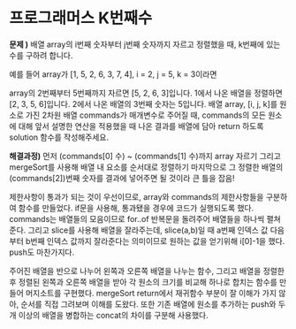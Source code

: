 # 프로그래머스 K번째수

**문제 )**
배열 array의 i번째 숫자부터 j번째 숫자까지 자르고 정렬했을 때, k번째에 있는 수를 구하려 합니다.

예를 들어 array가 [1, 5, 2, 6, 3, 7, 4], i = 2, j = 5, k = 3이라면

array의 2번째부터 5번째까지 자르면 [5, 2, 6, 3]입니다.
1에서 나온 배열을 정렬하면 [2, 3, 5, 6]입니다.
2에서 나온 배열의 3번째 숫자는 5입니다.
배열 array, [i, j, k]를 원소로 가진 2차원 배열 commands가 매개변수로 주어질 때, commands의 모든 원소에 대해 앞서 설명한 연산을 적용했을 때 나온 결과를 배열에 담아 return 하도록 solution 함수를 작성해주세요.

**해결과정)**
먼저 (commands[0] 수) ~ (commands[1] 수)까지 array 자르기
그리고 mergeSort를 사용해 배열 내 요소를 순서대로 정렬하기
마지막으로 그 정렬한 배열의 (commands[2])번째 숫자를 결과에 넣어주면 될 것이라 큰 틀을 잡음!

제한사항이 통과가 되는 것이 우선이므로, array와 commands의 제한사항들을 구분하여 함수를 만들었다. if문을 사용해, 통과됐을 경우에 코드가 실행되도록 했다.
commands는 배열들의 모음이므로 for..of 반복문을 돌려주어 배열들을 하나씩 펼쳐준다.
그리고 slice를 사용해 배열을 잘라주는데, slice(a,b)일 때 a번째 인덱스 값 다음부터 b번째 인덱스 값까지 잘라준다는 의미이므로 원하는 값을 얻기위해 i[0]-1을 했다. push도 마찬가지다.

주어진 배열을 반으로 나누어 왼쪽과 오른쪽 배열을 나누는 함수, 그리고 배열을 정렬한 후 정렬된 왼쪽과 오른쪽 배열을 받아 각 원소의 크기를 비교해 하나로 합치는 함수를 만들어 머지소트를 구현했다. mergeSort return에서 재귀함수 부분이 잘 이해가 가지 않아, 순서를 직접 그려보며 이해를 도왔다.
또한 기존 배열에 원소를 추가하는 push와 두 개 이상의 배열을 병합하는 concat의 차이를 구분해 사용했다.
